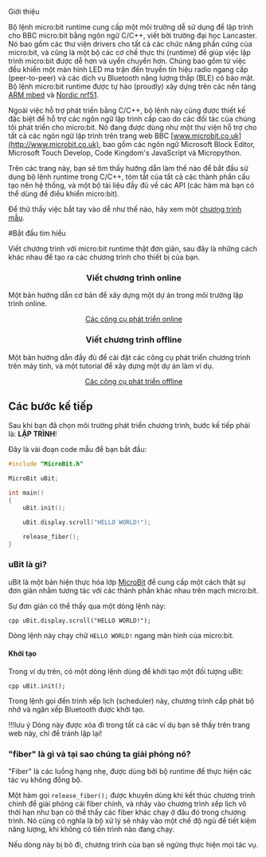 Giới thiệu

Bộ lệnh micro:bit runtime cung cấp một môi trường dễ sử dụng để lập trình
cho BBC micro:bit bằng ngôn ngữ C/C++, viết bởi trường đại học Lancaster. Nó
bao gồm các thư viện drivers cho tất cả các chức năng phần cứng của
micro:bit, và cũng là một bộ các cơ chế thực thi (runtime) để giúp việc lập
trình micro:bit được dễ hơn và uyển chuyển hơn. Chúng bao gồm từ việc đều
khiển một màn hình LED ma trận đến truyền tín hiệu radio ngang cấp
(peer-to-peer) và các dịch vụ Bluetooth năng lượng thấp (BLE) có bảo mật. Bộ
lệnh micro:bit runtime được tự hào (proudly) xây dựng trên các nền tảng [ARM
mbed](https://www.mbed.com)  và [Nordic nrf51](http://www.nordicsemi.com).

Ngoài việc hỗ trợ phát triển bằng C/C++, bộ lệnh này cũng được thiết kế đặc
biệt để hỗ trợ các ngôn ngữ lập trình cấp cao do các đối tác của chúng tôi
phát triển cho micro:bit. Nó đang được dùng như một thư viện hỗ trợ cho tất
cả các ngôn ngữ lập trình trên trang web BBC
[www.microbit.co.uk](http://www.microbit.co.uk), bao gồm các ngôn ngữ
Microsoft Block Editor, Microsoft Touch Develop, Code Kingdom's JavaScript
và Micropython.

Trên các trang này, bạn sẽ tìm thấy hướng dẫn làm thế nào để bắt đầu sử dụng
bộ lệnh runtime trong C/C++, tóm tắt của tất cả các thành phần cấu tạo nên
hệ thống, và một bộ tài liệu đầy đủ về các API (các hàm mà bạn có thể dùng
để điều khiển micro:bit).

Để thử thấy việc bắt tay vào dễ như thế nào, hãy xem một <a
href="#next-steps">chương trình mẫu</a>.

#Bắt đầu tìm hiểu

Viết chương trình với micro:bit runtime thật đơn giản, sau đây là những cách
khác nhau để tạo ra các chương trình cho thiết bị của bạn.

<div class="col-sm-6">
    <center>
        <h3 id="online-environments">Viết chương trình online</h3>
    </center>
    <p>
        Một bản hướng dẫn cơ bản để xây dựng một dự án
        trong môi trường lập trình online.
    </p>
    <p>
        <center>
            <a href="online-toolchains" class="btn btn-lg btn-outline">
                Các công cụ phát triển online
            </a>
        </center>
    </p>
</div>
<div class="col-sm-6">
    <center>
        <h3 id="offline-environments">Viết chương trình offline</h3>
    </center>
    <p>
        Một bản hướng dẫn đầy đủ để cài đặt các công cụ phát triển chương trình trên máy tính, và một tutorial để
        xây dựng một dự án làm ví dụ.
    </p>
    <p>
        <center>
            <a href="offline-toolchains" class="btn btn-lg btn-outline">
                Các công cụ phát triển offline
            </a>
        </center>
    </p>
</div>

## Các bước kế tiếp

Sau khi bạn đã chọn môi trường phát triển chương trình, bước kế tiếp phải
là: **LẬP TRÌNH**!

Đây là vài đoạn code mẫu để bạn bắt đầu:

```cpp
#include "MicroBit.h"

MicroBit uBit;

int main()
{
    uBit.init();

    uBit.display.scroll("HELLO WORLD!");

    release_fiber();
}
```

### uBit là gì?

uBit là một bản hiện thực hóa lớp [MicroBit](ubit.md) để cung cấp một cách
thật sự đơn giản nhằm tương tác với các thành phần khác nhau trên mạch
micro:bit.

Sự đơn giản có thể thấy qua một dòng lệnh này:

```cpp uBit.display.scroll("HELLO WORLD!"); ```

Dòng lệnh này chạy chữ `HELLO WORLD!` ngang màn hình của micro:bit.

#### Khởi tạo

Trong ví dụ trên, có một dòng lệnh dùng để khởi tạo một đối tượng uBit:

```cpp uBit.init(); ```

Trong lệnh gọi đến trình xếp lịch (scheduler) này, chương trình cấp phát bộ
nhớ và ngăn xếp Bluetooth được khởi tạo.

!!!lưu ý
    Dòng này được xóa đi trong tất cả các ví dụ bạn sẽ thấy trên trang web này, chỉ để tránh
    lặp lại!


### "fiber" là gì và tại sao chúng ta giải phóng nó?

"Fiber" là các luồng hạng nhẹ, được dùng bởi bộ runtime để thực hiện các tác
vụ không đồng bộ.

Một hàm gọi `release_fiber();` được khuyên dùng khi kết thúc chương trình
chính để giải phóng cái fiber chính, và nhảy vào chương trình xếp lịch vô
thời hạn như bạn có thể thấy các fiber khác chạy ở đâu đó trong chương
trình. Nó cũng có nghĩa là bộ xử lý sẽ nhảy vào một chế độ ngủ để tiết kiệm
năng lượng, khi không có tiến trình nào đang chạy.

Nếu dòng này bị bỏ đi, chương trình của bạn sẽ ngừng thực  hiện mọi tác vụ.
